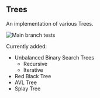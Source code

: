## Trees

An implementation of various Trees.

![Main branch tests](https://github.com/erastus-murungi/binary_search_trees/actions/workflows/python-app.yml/badge.svg?branch=main)

Currently added:
 - Unbalanced Binary Search Trees
    - Recursive
    - Iterative
 - Red Black Tree
 - AVL Tree
 - Splay Tree

